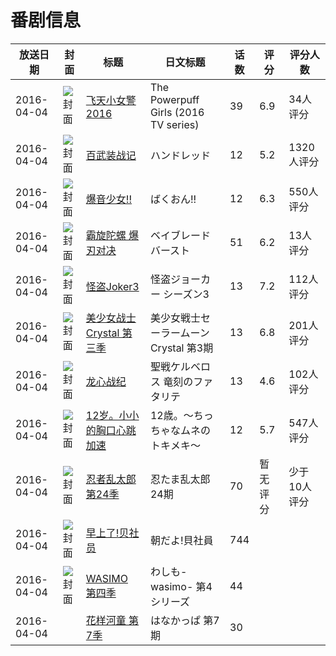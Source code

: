 # 番剧信息

|放送日期|封面|标题|日文标题|话数|评分|评分人数|
|---|---|---|---|---|---|---|
|2016-04-04|![封面](https://lain.bgm.tv/pic/cover/c/cc/50/106264_fI5YO.jpg)|[飞天小女警2016](https://bangumi.tv/subject/106264)|The Powerpuff Girls (2016 TV series)|39|6.9|34人评分|
|2016-04-04|![封面](https://lain.bgm.tv/pic/cover/c/a8/a7/133403_5F8eu.jpg)|[百武装战记](https://bangumi.tv/subject/133403)|ハンドレッド|12|5.2|1320人评分|
|2016-04-04|![封面](https://lain.bgm.tv/pic/cover/c/9a/e7/134204_o6xos.jpg)|[爆音少女!!](https://bangumi.tv/subject/134204)|ばくおん!!|12|6.3|550人评分|
|2016-04-04|![封面](https://lain.bgm.tv/pic/cover/c/e4/3e/137693_42ukH.jpg)|[霸旋陀螺 爆刃对决](https://bangumi.tv/subject/137693)|ベイブレード バースト|51|6.2|13人评分|
|2016-04-04|![封面](https://lain.bgm.tv/pic/cover/c/ee/fd/147085_J455E.jpg)|[怪盗Joker3](https://bangumi.tv/subject/147085)|怪盗ジョーカー シーズン3|13|7.2|112人评分|
|2016-04-04|![封面](https://lain.bgm.tv/pic/cover/c/e7/9c/147683_B37DE.jpg)|[美少女战士Crystal 第三季](https://bangumi.tv/subject/147683)|美少女戦士セーラームーンCrystal 第3期|13|6.8|201人评分|
|2016-04-04|![封面](https://lain.bgm.tv/pic/cover/c/16/ae/167028_uSut6.jpg)|[龙心战纪](https://bangumi.tv/subject/167028)|聖戦ケルベロス 竜刻のファタリテ|13|4.6|102人评分|
|2016-04-04|![封面](https://lain.bgm.tv/pic/cover/c/a0/b6/167235_ax4ka.jpg)|[12岁。小小的胸口心跳加速](https://bangumi.tv/subject/167235)|12歳。～ちっちゃなムネのトキメキ～|12|5.7|547人评分|
|2016-04-04|![封面](https://lain.bgm.tv/pic/cover/c/bc/af/180288_8V0Ip.jpg)|[忍者乱太郎 第24季](https://bangumi.tv/subject/180288)|忍たま乱太郎 24期|70|暂无评分|少于10人评分|
|2016-04-04|![封面](https://lain.bgm.tv/pic/cover/c/64/d1/186518_r261y.jpg)|[早上了!贝社员](https://bangumi.tv/subject/186518)|朝だよ!貝社員|744|||
|2016-04-04|![封面](https://lain.bgm.tv/pic/cover/c/ea/d4/186594_68tij.jpg)|[WASIMO 第四季](https://bangumi.tv/subject/186594)|わしも-wasimo- 第4シリーズ|44|||
|2016-04-04||[花样河童 第7季](https://bangumi.tv/subject/302444)|はなかっぱ 第7期|30|||
